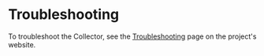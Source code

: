 # Troubleshooting

To troubleshoot the Collector, see the [Troubleshooting] page on the project's
website.

[Troubleshooting]: https://opentelemetry.io/docs/collector/troubleshooting/
